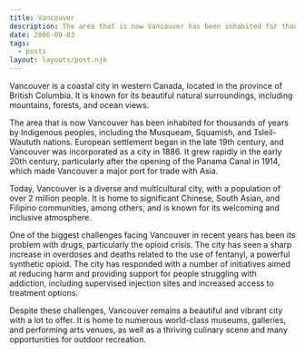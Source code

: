```yaml
---
title: Vancouver
description: The area that is now Vancouver has been inhabited for thousands of years by Indigenous peoples, including the Musqueam, Squamish, and Tsleil-Waututh nations. European settlement began in the late 19th century, and Vancouver was incorporated as a city in 1886. It grew rapidly in the early 20th century, particularly after the opening of the Panama Canal in 1914, which made Vancouver a major port for trade with Asia.
date: 2006-09-03
tags:
  - posts
layout: layouts/post.njk
---
```


Vancouver is a coastal city in western Canada, located in the province of British Columbia. It is known for its beautiful natural surroundings, including mountains, forests, and ocean views.

The area that is now Vancouver has been inhabited for thousands of years by Indigenous peoples, including the Musqueam, Squamish, and Tsleil-Waututh nations. European settlement began in the late 19th century, and Vancouver was incorporated as a city in 1886. It grew rapidly in the early 20th century, particularly after the opening of the Panama Canal in 1914, which made Vancouver a major port for trade with Asia.

Today, Vancouver is a diverse and multicultural city, with a population of over 2 million people. It is home to significant Chinese, South Asian, and Filipino communities, among others, and is known for its welcoming and inclusive atmosphere.

One of the biggest challenges facing Vancouver in recent years has been its problem with drugs, particularly the opioid crisis. The city has seen a sharp increase in overdoses and deaths related to the use of fentanyl, a powerful synthetic opioid. The city has responded with a number of initiatives aimed at reducing harm and providing support for people struggling with addiction, including supervised injection sites and increased access to treatment options.

Despite these challenges, Vancouver remains a beautiful and vibrant city with a lot to offer. It is home to numerous world-class museums, galleries, and performing arts venues, as well as a thriving culinary scene and many opportunities for outdoor recreation.
